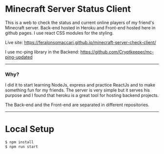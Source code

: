 # Minecraft Server Status Client

This is a web to check the status and current online players of my friend's Minecraft server.
Back-end hosted in Heroku and Front-end hosted here in github pages.
I use react CSS modules for the styling.

Live site: https://feralonsomaccari.github.io/minecraft-server-check-client/

I use mc-ping library in the Backend: https://github.com/Cryptkeeper/mc-ping-updated

------
### Why?
I did it to start learning NodeJs, express and practice ReactJs and to make something fun for my friends. The server is very simple but it serves his purpose and I found that heroku is a great tool for hosting backend projects.

The Back-end and the Front-end are separated in different repositories. 

------
# Local Setup

```sh
$ npm install
$ npm run start
```
